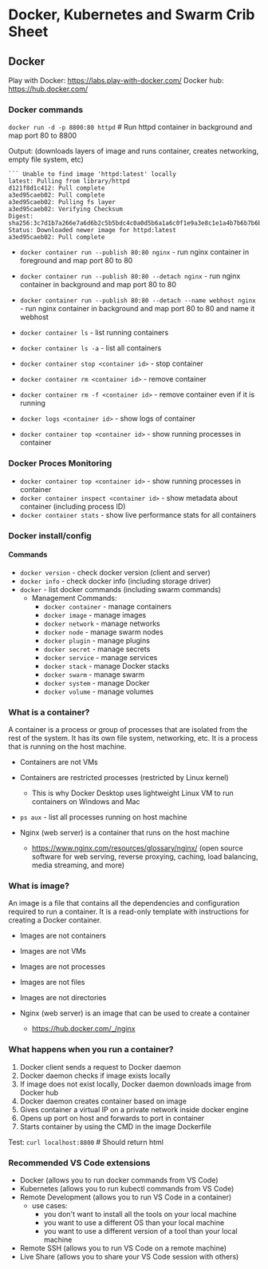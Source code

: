 # Docker, Kubernetes and Swarm Crib Sheet

## Docker
Play with Docker: https://labs.play-with-docker.com/
Docker hub: https://hub.docker.com/


### Docker commands
`docker run -d -p 8800:80 httpd` # Run httpd container in background and map port 80 to 8800

Output: (downloads layers of image and runs container, creates networking, empty file system, etc)
``` Unable to find image 'httpd:latest' locally
``` Unable to find image 'httpd:latest' locally
latest: Pulling from library/httpd
d121f8d1c412: Pull complete
a3ed95caeb02: Pull complete
a3ed95caeb02: Pulling fs layer
a3ed95caeb02: Verifying Checksum
Digest: sha256:3c7d1b7a266e7a6d6b2c5b5bdc4c0a0d5b6a1a6c0f1e9a3e8c1e1a4b7b6b7b6b
Status: Downloaded newer image for httpd:latest
a3ed95caeb02: Pull complete
```

- `docker container run --publish 80:80 nginx` - run nginx container in foreground and map port 80 to 80

- `docker container run --publish 80:80 --detach nginx` - run nginx container in background and map port 80 to 80

- `docker container run --publish 80:80 --detach --name webhost nginx` - run nginx container in background and map port 80 to 80 and name it webhost

- `docker container ls` - list running containers

- `docker container ls -a` - list all containers

- `docker container stop <container id>` - stop container   

- `docker container rm <container id>` - remove container

- `docker container rm -f <container id>` - remove container even if it is running

- `docker logs <container id>` - show logs of container

- `docker container top <container id>` - show running processes in container

### Docker Proces Monitoring

- `docker container top <container id>` - show running processes in container
- `docker container inspect <container id>` - show metadata about container (including process ID)
- `docker container stats` - show live performance stats for all containers

### Docker install/config

#### Commands

- `docker version` - check docker version (client and server)
- `docker info` - check docker info (including storage driver)
- `docker` - list docker commands (including swarm commands)
   - Management Commands:
      - `docker container` - manage containers
      - `docker image` - manage images
      - `docker network` - manage networks
      - `docker node` - manage swarm nodes
      - `docker plugin` - manage plugins
      - `docker secret` - manage secrets
      - `docker service` - manage services
      - `docker stack` - manage Docker stacks
      - `docker swarm` - manage swarm
      - `docker system` - manage Docker
      - `docker volume` - manage volumes


### What is a container?

A container is a process or group of processes that are isolated from the rest of the system. It has its own file system, networking, etc. It is a process that is running on the host machine.

- Containers are not VMs
- Containers are restricted processes (restricted by Linux kernel)
   - This is why Docker Desktop uses lightweight Linux VM to run containers on Windows and Mac

- `ps aux` - list all processes running on host machine

- Nginx (web server) is a container that runs on the host machine
    - https://www.nginx.com/resources/glossary/nginx/ (open source software for web serving, reverse proxying, caching, load balancing, media streaming, and more)


### What is image?

An image is a file that contains all the dependencies and configuration required to run a container. It is a read-only template with instructions for creating a Docker container.

- Images are not containers
- Images are not VMs
- Images are not processes
- Images are not files
- Images are not directories

- Nginx (web server) is an image that can be used to create a container
    - https://hub.docker.com/_/nginx

### What happens when you run a container?

1. Docker client sends a request to Docker daemon
2. Docker daemon checks if image exists locally
3. If image does not exist locally, Docker daemon downloads image from Docker hub
4. Docker daemon creates container based on image
5. Gives container a virtual IP on a private network inside docker engine
6. Opens up port on host and forwards to port in container
7. Starts container by using the CMD in the image Dockerfile






Test: `curl localhost:8800` # Should return html

### Recommended VS Code extensions

- Docker (allows you to run docker commands from VS Code)
- Kubernetes (allows you to run kubectl commands from VS Code)
- Remote Development (allows you to run VS Code in a container)
    - use cases:
        - you don't want to install all the tools on your local machine
        - you want to use a different OS than your local machine
        - you want to use a different version of a tool than your local machine
- Remote SSH (allows you to run VS Code on a remote machine)
- Live Share (allows you to share your VS Code session with others)